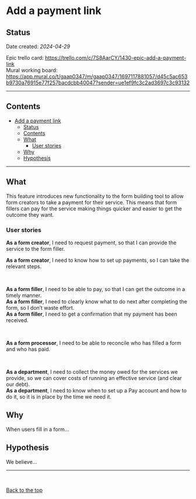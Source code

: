 # Add a payment link

## Status

Date created: *2024-04-29* 

Epic trello card: https://trello.com/c/7S8AarCY/1430-epic-add-a-payment-link  
Mural working board: https://app.mural.co/t/gaap0347/m/gaap0347/1697117881057/d45c5ac653b9730a76915e77f257bacdcbb40047?sender=ue1ef9fc3c2ad3697c3c93132  
___

## Contents  

- [Add a payment link](#add-a-payment-link)
  - [Status](#status)
  - [Contents](#contents)
  - [What](#what)
    - [User stories](#user-stories)
  - [Why](#why)
  - [Hypothesis](#hypothesis)
___

## What  

This feature introduces new functionality to the form building tool to allow form creators to take a payment for their service. This means that form fillers can pay for the service making things quicker and easier to get the outcome they want.  


### User stories  

**As a form creator**, I need to request payment, so that I can provide the service to the form filler.  

**As a form creator**, I need to know how to set up payments, so I can take the relevant steps.   

<br>

**As a form filler**, I need to be able to pay, so that I can get the outcome in a timely manner.  
**As a form filler**, I need to clearly know what to do next after completing the form, so I don’t waste effort.  
**As a form filler**, I need to get a confirmation that my payment has been received.  

<br>

**As a form processor**, I need to be able to reconcile who has filled a form and who has paid.  

<br>

**As a department**, I need to collect the money owed for the services we provide, so we can cover costs of running an effective service (and clear our debt).  
**As a department**, I need to know when to set up a Pay account and how to do it, so it is in place by the time we need it.  


## Why  

When users fill in a form... 

## Hypothesis  

We believe... 

___

<br> 

[Back to the top](#add-a-payment-link)
